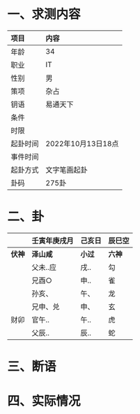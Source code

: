 # 一、求测内容
|项目|内容|
|:-|:-|
|年龄|34|
|职业|IT|
|性别|男|
|策项|杂占|
|钥语|易通天下|
|条件||
|时限||
|起卦时间|2022年10月13日18点|
|事件时间||
|起卦方式|文字笔画起卦|
|卦码|275卦|

# 二、卦
||壬寅年庚戌月|己亥日|辰巳空|
|:-|:-|:-|:-|
|**伏神**|**泽山咸**|**小过**|**六神**|
||父未..应|戌..|勾|
||兄酉○|申..|雀|
||孙亥、|午、|龙|
||兄申、兑|申、|玄|
|财卯|官午..|午..|虎|
||父辰..|辰..|蛇|


# 三、断语

# 四、实际情况